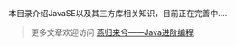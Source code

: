本目录介绍JavaSE以及其三方库相关知识，目前正在完善中....

> 更多文章欢迎访问 [燕归来兮——Java进阶编程](https://www.zhoutao123.com/page/book/3)
